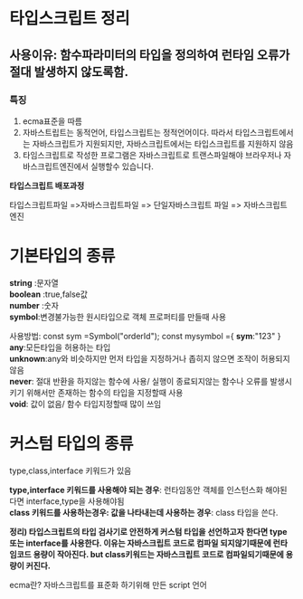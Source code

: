 # 타입스크립트 정리

## 사용이유: 함수파라미터의 타입을 정의하여 런타임 오류가 절대 발생하지 않도록함.

### 특징

1. ecma표준을 따름
2. 자바스트립트는 동적언어, 타입스크립트는 정적언어이다. 따라서 타입스크립트에서는 자바스크립트가 지원되지만,
   자바스크립트에서는 타입스크립트를 지원하지 않음
3. 타임스크립트로 작성한 프로그램은 자바스크립트로 트랜스파일해야 브라우저나 자바스크립트엔진에서 실행할수 있습니다.

**타입스크립트 배포과정**

타입스크립트파일 =>자바스크립트파일 => 단일자바스크립트 파일 => 자바스크립트엔진

# 기본타입의 종류

**string** :문자열 <br/>
**boolean** :true,false값<br/>
**number** :숫자<br/>
**symbol**:변경불가능한 원시타입으로 객체 프로퍼티를 만들때 사용<br/>

사용방법:
const sym =Symbol("orderId");
const mysymbol ={
**sym**:"123"
}
<br/>
**any**:모든타입을 허용하는 타입<br/>
**unknown**:any와 비슷하지만 먼저 타입을 지정하거나 좁히지 않으면 조작이 허용되지않음<br/>
**never**: 절대 반환을 하지않는 함수에 사용/ 실행이 종료되지않는 함수나 오류를 발생시키기 위해서만 존재하는 함수의 타입을 지정할때 사용<br/>
**void**: 값이 없음/ 함수 타입지정할때 많이 쓰임<br/>

# 커스텀 타입의 종류 <br/>

type,class,interface 키워드가 있음<br/>

**type,interface 키워드를 사용해야 되는 경우**: 런타임동안 객체를 인스턴스화 해야된다면 interface,type을 사용해야됨<br/>
**class 키워드를 사용하는경우: 값을 나타내는데 사용하는 경우**: class 타입을 쓴다.<br/>

**정리) 타입스크립트의 타입 검사기로 안전하게 커스텀 타입을 선언하고자 한다면 type또는 interface를 사용한다.
이유는 자바스크립트 코드로 컴파일 되지않기때문에 런타임코드 용량이 작아진다.
but class키워드는 자바스크립트 코드로 컴파일되기때문에 용량이 커진다.**

ecma란? 자바스크립트를 표준화 하기위해 만든 script 언어
